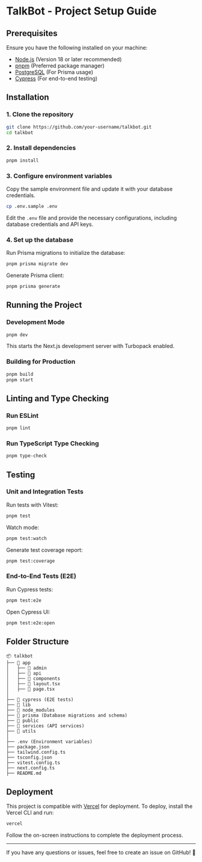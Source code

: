 # TalkBot - Project Setup Guide

## Prerequisites

Ensure you have the following installed on your machine:
- [Node.js](https://nodejs.org/) (Version 18 or later recommended)
- [pnpm](https://pnpm.io/) (Preferred package manager)
- [PostgreSQL](https://www.postgresql.org/) (For Prisma usage)
- [Cypress](https://www.cypress.io/) (For end-to-end testing)

## Installation

### 1. Clone the repository
```sh
git clone https://github.com/your-username/talkbot.git
cd talkbot
```

### 2. Install dependencies
```sh
pnpm install
```

### 3. Configure environment variables
Copy the sample environment file and update it with your database credentials.
```sh
cp .env.sample .env
```

Edit the `.env` file and provide the necessary configurations, including database credentials and API keys.

### 4. Set up the database
Run Prisma migrations to initialize the database:
```sh
pnpm prisma migrate dev
```
Generate Prisma client:
```sh
pnpm prisma generate
```

## Running the Project

### Development Mode
```sh
pnpm dev
```
This starts the Next.js development server with Turbopack enabled.

### Building for Production
```sh
pnpm build
pnpm start
```

## Linting and Type Checking

### Run ESLint
```sh
pnpm lint
```

### Run TypeScript Type Checking
```sh
pnpm type-check
```

## Testing

### Unit and Integration Tests
Run tests with Vitest:
```sh
pnpm test
```

Watch mode:
```sh
pnpm test:watch
```

Generate test coverage report:
```sh
pnpm test:coverage
```

### End-to-End Tests (E2E)
Run Cypress tests:
```sh
pnpm test:e2e
```

Open Cypress UI:
```sh
pnpm test:e2e:open
```

## Folder Structure
```
📦 talkbot
├── 📂 app
│   ├── 📂 admin
│   ├── 📂 api
│   ├── 📂 components
│   ├── 📂 layout.tsx
│   ├── 📂 page.tsx
│
├── 📂 cypress (E2E tests)
├── 📂 lib
├── 📂 node_modules
├── 📂 prisma (Database migrations and schema)
├── 📂 public
├── 📂 services (API services)
├── 📂 utils
│
├── .env (Environment variables)
├── package.json
├── tailwind.config.ts
├── tsconfig.json
├── vitest.config.ts
├── next.config.ts
├── README.md
```

## Deployment

This project is compatible with [Vercel](https://vercel.com/) for deployment.
To deploy, install the Vercel CLI and run:
```sh
vercel
```
Follow the on-screen instructions to complete the deployment process.

---

If you have any questions or issues, feel free to create an issue on GitHub! 🚀

